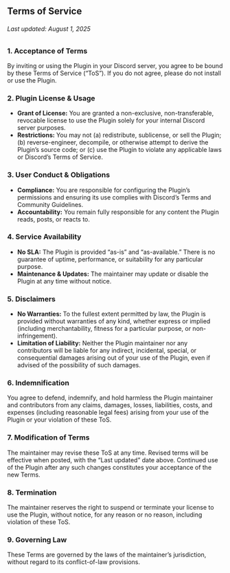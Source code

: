 ## Terms of Service
###### Last updated: August 1, 2025

### 1. Acceptance of Terms
By inviting or using the Plugin in your Discord server, you agree to be bound by these Terms of Service (“ToS”). If you do not agree, please do not install or use the Plugin.

### 2. Plugin License & Usage
- **Grant of License:** You are granted a non-exclusive, non-transferable, revocable license to use the Plugin solely for your internal Discord server purposes.
- **Restrictions:** You may not (a) redistribute, sublicense, or sell the Plugin; (b) reverse-engineer, decompile, or otherwise attempt to derive the Plugin’s source code; or (c) use the Plugin to violate any applicable laws or Discord’s Terms of Service.

### 3. User Conduct & Obligations
- **Compliance:** You are responsible for configuring the Plugin’s permissions and ensuring its use complies with Discord’s Terms and Community Guidelines.
- **Accountability:** You remain fully responsible for any content the Plugin reads, posts, or reacts to.

### 4. Service Availability
- **No SLA:** The Plugin is provided “as-is” and “as-available.” There is no guarantee of uptime, performance, or suitability for any particular purpose.
- **Maintenance & Updates:** The maintainer may update or disable the Plugin at any time without notice.

### 5. Disclaimers
- **No Warranties:** To the fullest extent permitted by law, the Plugin is provided without warranties of any kind, whether express or implied (including merchantability, fitness for a particular purpose, or non-infringement).
- **Limitation of Liability:** Neither the Plugin maintainer nor any contributors will be liable for any indirect, incidental, special, or consequential damages arising out of your use of the Plugin, even if advised of the possibility of such damages.

### 6. Indemnification
You agree to defend, indemnify, and hold harmless the Plugin maintainer and contributors from any claims, damages, losses, liabilities, costs, and expenses (including reasonable legal fees) arising from your use of the Plugin or your violation of these ToS.

### 7. Modification of Terms
The maintainer may revise these ToS at any time. Revised terms will be effective when posted, with the “Last updated” date above. Continued use of the Plugin after any such changes constitutes your acceptance of the new Terms.

### 8. Termination
The maintainer reserves the right to suspend or terminate your license to use the Plugin, without notice, for any reason or no reason, including violation of these ToS.

### 9. Governing Law
These Terms are governed by the laws of the maintainer’s jurisdiction, without regard to its conflict-of-law provisions.